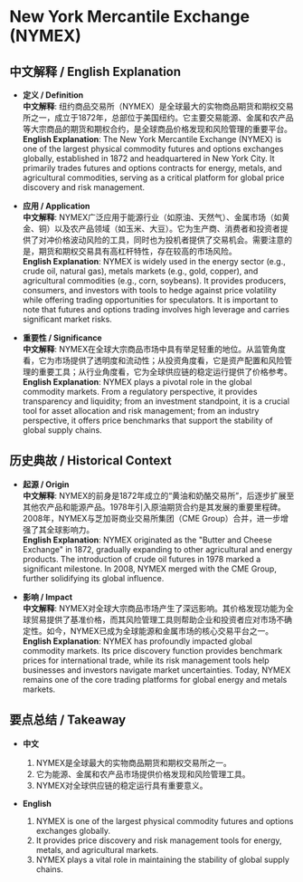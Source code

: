 # New York Mercantile Exchange (NYMEX)

## 中文解释 / English Explanation

* **定义 / Definition**  
  **中文解释**: 纽约商品交易所（NYMEX）是全球最大的实物商品期货和期权交易所之一，成立于1872年，总部位于美国纽约。它主要交易能源、金属和农产品等大宗商品的期货和期权合约，是全球商品价格发现和风险管理的重要平台。  
  **English Explanation**: The New York Mercantile Exchange (NYMEX) is one of the largest physical commodity futures and options exchanges globally, established in 1872 and headquartered in New York City. It primarily trades futures and options contracts for energy, metals, and agricultural commodities, serving as a critical platform for global price discovery and risk management.

* **应用 / Application**  
  **中文解释**: NYMEX广泛应用于能源行业（如原油、天然气）、金属市场（如黄金、铜）以及农产品领域（如玉米、大豆）。它为生产商、消费者和投资者提供了对冲价格波动风险的工具，同时也为投机者提供了交易机会。需要注意的是，期货和期权交易具有高杠杆特性，存在较高的市场风险。  
  **English Explanation**: NYMEX is widely used in the energy sector (e.g., crude oil, natural gas), metals markets (e.g., gold, copper), and agricultural commodities (e.g., corn, soybeans). It provides producers, consumers, and investors with tools to hedge against price volatility while offering trading opportunities for speculators. It is important to note that futures and options trading involves high leverage and carries significant market risks.

* **重要性 / Significance**  
  **中文解释**: NYMEX在全球大宗商品市场中具有举足轻重的地位。从监管角度看，它为市场提供了透明度和流动性；从投资角度看，它是资产配置和风险管理的重要工具；从行业角度看，它为全球供应链的稳定运行提供了价格参考。  
  **English Explanation**: NYMEX plays a pivotal role in the global commodity markets. From a regulatory perspective, it provides transparency and liquidity; from an investment standpoint, it is a crucial tool for asset allocation and risk management; from an industry perspective, it offers price benchmarks that support the stability of global supply chains.

## 历史典故 / Historical Context

* **起源 / Origin**  
  **中文解释**: NYMEX的前身是1872年成立的“黄油和奶酪交易所”，后逐步扩展至其他农产品和能源产品。1978年引入原油期货合约是其发展的重要里程碑。2008年，NYMEX与芝加哥商业交易所集团（CME Group）合并，进一步增强了其全球影响力。  
  **English Explanation**: NYMEX originated as the "Butter and Cheese Exchange" in 1872, gradually expanding to other agricultural and energy products. The introduction of crude oil futures in 1978 marked a significant milestone. In 2008, NYMEX merged with the CME Group, further solidifying its global influence.

* **影响 / Impact**  
  **中文解释**: NYMEX对全球大宗商品市场产生了深远影响。其价格发现功能为全球贸易提供了基准价格，而其风险管理工具则帮助企业和投资者应对市场不确定性。如今，NYMEX已成为全球能源和金属市场的核心交易平台之一。  
  **English Explanation**: NYMEX has profoundly impacted global commodity markets. Its price discovery function provides benchmark prices for international trade, while its risk management tools help businesses and investors navigate market uncertainties. Today, NYMEX remains one of the core trading platforms for global energy and metals markets.

## 要点总结 / Takeaway

* **中文**  
  1. NYMEX是全球最大的实物商品期货和期权交易所之一。
  2. 它为能源、金属和农产品市场提供价格发现和风险管理工具。
  3. NYMEX对全球供应链的稳定运行具有重要意义。

* **English**  
  1. NYMEX is one of the largest physical commodity futures and options exchanges globally.
  2. It provides price discovery and risk management tools for energy, metals, and agricultural markets.
  3. NYMEX plays a vital role in maintaining the stability of global supply chains.